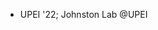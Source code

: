 - UPEI '22; Johnston Lab @UPEI

<!---
wakelin-g/wakelin-g is a ✨ special ✨ repository because its `README.md` (this file) appears on your GitHub profile.
You can click the Preview link to take a look at your changes.
--->
